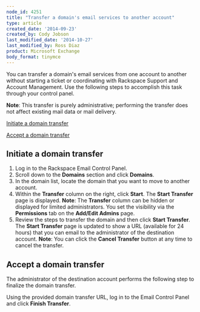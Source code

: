 ```yaml
---
node_id: 4251
title: "Transfer a domain's email services to another account"
type: article
created_date: '2014-09-23'
created_by: Cody Jobson
last_modified_date: '2014-10-27'
last_modified_by: Ross Diaz
product: Microsoft Exchange
body_format: tinymce
---
```


You can transfer a domain's email services from one account to another
without starting a ticket or coordinating with Rackspace Support and
Account Management. Use the following steps to accomplish this task
through your control panel.

**Note**: This transfer is purely administrative; performing the
transfer does not affect existing mail data or mail delivery.

[Initiate a domain transfer](#anchor1)

[Accept a domain transfer](#anchor2)



[]()Initiate a domain transfer
------------------------------

1.  Log in to the Rackspace Email Control Panel.
2.  Scroll down to the **Domains** section and click **Domains**.
3.  In the domain list, locate the domain that you want to move to
    another account.
4.  Within the **Transfer** column on the right, click **Start**. The
    **Start Transfer** page is displayed.
    **Note**: The **Transfer** column can be hidden or displayed for
    limited administrators. You set the visibility via the
    **Permissions** tab on the **Add/Edit Admins** page.
5.  Review the steps to transfer the domain and then click **Start
    Transfer**.
    The **Start Transfer** page is updated to show a URL (available for
    24 hours) that you can email to the administrator of the destination
    account.
    **Note**: You can click the **Cancel Transfer** button at any time
    to cancel the transfer.



[]()Accept a domain transfer
----------------------------

The administrator of the destination account performs the following step
to finalize the domain transfer.

Using the provided domain transfer URL, log in to the Email Control
Panel and click **Finish Transfer**.





